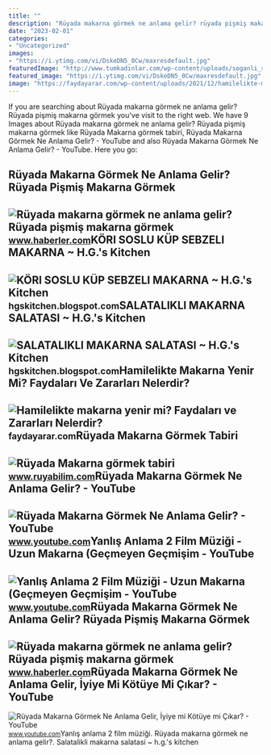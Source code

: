 ```yaml
---
title: ""
description: "Rüyada makarna görmek ne anlama gelir? rüyada pişmiş makarna görmek"
date: "2023-02-01"
categories:
- "Uncategorized"
images:
- "https://i.ytimg.com/vi/DskeDN5_0Cw/maxresdefault.jpg"
featuredImage: "http://www.tumkadinlar.com/wp-content/uploads/soganli_soslu_makarna.jpg"
featured_image: "https://i.ytimg.com/vi/DskeDN5_0Cw/maxresdefault.jpg"
image: "https://faydayarar.com/wp-content/uploads/2021/12/hamilelikte-makarna-yenir-mi-faydalari-ve-zararlari-nelerdir.jpg"
---
```


If you are searching about Rüyada makarna görmek ne anlama gelir? Rüyada pişmiş makarna görmek you've visit to the right web. We have 9 Images about Rüyada makarna görmek ne anlama gelir? Rüyada pişmiş makarna görmek like Rüyada Makarna görmek tabiri, Rüyada Makarna Görmek Ne Anlama Gelir? - YouTube and also Rüyada Makarna Görmek Ne Anlama Gelir? - YouTube. Here you go:

Rüyada Makarna Görmek Ne Anlama Gelir? Rüyada Pişmiş Makarna Görmek
-------------------------------------------------------------------

 ![Rüyada makarna görmek ne anlama gelir? Rüyada pişmiş makarna görmek](https://i.hbrcdn.com/haber/2022/10/04/ruyada-makarna-gormek-ne-anlama-gelir-ruyada-15334115_1039_m.jpg) <small>www.haberler.com</small>KÖRI SOSLU KÜP SEBZELI MAKARNA ~ H.G.'s Kitchen
-----------------------------------------------

 ![KÖRI SOSLU KÜP SEBZELI MAKARNA ~ H.G.'s Kitchen](https://2.bp.blogspot.com/-oZNb54I5j6Q/WMKE6cw4mLI/AAAAAAAADz4/gko8GHY6mC4ixobU846gmU2B7WkWSW66ACLcB/s1600/K%25C3%25B6ri%2Bsoslu%2Bk%25C3%25BCp%2Bsebzeli%2Bmakarna%2B4.jpg) <small>hgskitchen.blogspot.com</small>SALATALIKLI MAKARNA SALATASI ~ H.G.'s Kitchen
---------------------------------------------

 ![SALATALIKLI MAKARNA SALATASI ~ H.G.'s Kitchen](https://3.bp.blogspot.com/-HzkqTKnSq9M/WZ1aixGZKKI/AAAAAAAAEos/T_602iFiyEsVHM2fbas-yR0y5rtG6iodACLcBGAs/s1600/Salatalikli%2Bmakarna%2Bsalatasi%2B%25282%2Bmaart%2529%2B1.jpg) <small>hgskitchen.blogspot.com</small>Hamilelikte Makarna Yenir Mi? Faydaları Ve Zararları Nelerdir?
--------------------------------------------------------------

 ![Hamilelikte makarna yenir mi? Faydaları ve Zararları Nelerdir?](https://faydayarar.com/wp-content/uploads/2021/12/hamilelikte-makarna-yenir-mi-faydalari-ve-zararlari-nelerdir.jpg) <small>faydayarar.com</small>Rüyada Makarna Görmek Tabiri
----------------------------

 ![Rüyada Makarna görmek tabiri](http://www.tumkadinlar.com/wp-content/uploads/soganli_soslu_makarna.jpg) <small>www.ruyabilim.com</small>Rüyada Makarna Görmek Ne Anlama Gelir? - YouTube
------------------------------------------------

 ![Rüyada Makarna Görmek Ne Anlama Gelir? - YouTube](https://i.ytimg.com/vi/4O38AfLdJOo/maxresdefault.jpg) <small>www.youtube.com</small>Yanlış Anlama 2 Film Müziği - Uzun Makarna (Geçmeyen Geçmişim - YouTube
-----------------------------------------------------------------------

 ![Yanlış Anlama 2 Film Müziği - Uzun Makarna (Geçmeyen Geçmişim - YouTube](https://i.ytimg.com/vi/Yxsx5OJaRiU/maxresdefault.jpg) <small>www.youtube.com</small>Rüyada Makarna Görmek Ne Anlama Gelir? Rüyada Pişmiş Makarna Görmek
-------------------------------------------------------------------

 ![Rüyada makarna görmek ne anlama gelir? Rüyada pişmiş makarna görmek](https://i.hbrcdn.com/haber/2022/10/04/ruyada-makarna-gormek-ne-anlama-gelir-ruyada-15334115_9499_amp.jpg) <small>www.haberler.com</small>Rüyada Makarna Görmek Ne Anlama Gelir, İyiye Mi Kötüye Mi Çıkar? - YouTube
--------------------------------------------------------------------------

 ![Rüyada Makarna Görmek Ne Anlama Gelir, İyiye mi Kötüye mi Çıkar? - YouTube](https://i.ytimg.com/vi/DskeDN5_0Cw/maxresdefault.jpg) <small>www.youtube.com</small>Yanlış anlama 2 film müziği. Rüyada makarna görmek ne anlama gelir?. Salatalikli makarna salatasi ~ h.g.'s kitchen
